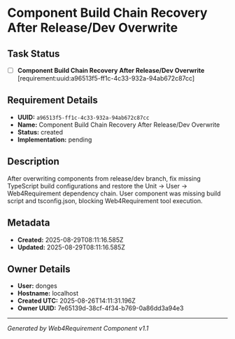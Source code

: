 # Component Build Chain Recovery After Release/Dev Overwrite

## Task Status
- [ ] **Component Build Chain Recovery After Release/Dev Overwrite** [requirement:uuid:a96513f5-ff1c-4c33-932a-94ab672c87cc]

## Requirement Details

- **UUID:** `a96513f5-ff1c-4c33-932a-94ab672c87cc`
- **Name:** Component Build Chain Recovery After Release/Dev Overwrite
- **Status:** created
- **Implementation:** pending

## Description

After overwriting components from release/dev branch, fix missing TypeScript build configurations and restore the Unit → User → Web4Requirement dependency chain. User component was missing build script and tsconfig.json, blocking Web4Requirement tool execution.

## Metadata

- **Created:** 2025-08-29T08:11:16.585Z
- **Updated:** 2025-08-29T08:11:16.585Z

## Owner Details

- **User:** donges
- **Hostname:** localhost
- **Created UTC:** 2025-08-26T14:11:31.196Z
- **Owner UUID:** 7e65139d-38cf-4f34-b769-0a86dd3a94e3

---

*Generated by Web4Requirement Component v1.1*